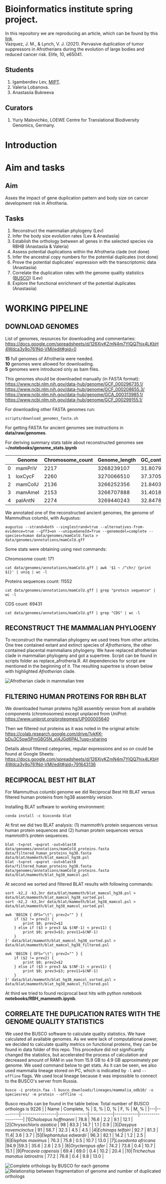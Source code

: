 # Bioinformatics institute spring project.

In this repository we are reproducing an article, which can be found by this [link](https://elifesciences.org/articles/65041 "The reproduced article").      
Vazquez, J. M., & Lynch, V. J. (2021). Pervasive duplication of tumor suppressors in Afrotherians during the evolution of large bodies and reduced cancer risk. Elife, 10, e65041.

## Students 

1. Igamberdiev Lev, [MIPT](https://mipt.ru/ "Moscow institute of physics and technologies").
2. Valeria Lobanova.
3. Anastasiia Bukreeva

## Curators

1. Yuriy Malovichko, LOEWE Centre for Translational Biodiversity Genomics, Germany.

# Introduction

# Aim and tasks
## Aim
Asses the impact of gene duplication pattern and body size on cancer development risk in Afrotheria.
## Tasks
1. Reconstruct the mammalian phylogeny (Lev)
2. Infer the body size evolution rates (Lev & Anastasiia)
3. Establish the orthology between all genes in the selected species via RBHB (Anastasiia & Valeria)
4. Assess potential duplications within the Afrotheria clade (not done)
5. Infer the ancestral copy numbers for the potential duplicates (not done)
6. Prove the potential duplicates' expression with the transcriptomic data (Anastasiia)
7. Correlate the duplication rates with the genome quality statistics ([BUSCO](https://busco.ezlab.org/)) (Lev)
8. Explore the functional enrichment of the potential duplicates (Anastasiia)

# WORKING PIPELINE

## DOWNLOAD GENOMES

List of genomes, resources for downloading and commentaries:    
https://docs.google.com/spreadsheets/d/126XjvKZmN4m7YIQQ7hjx4LKbH4Wdca3y9o761Nd-VMI/edit#gid=0  

**15** full genomes of Afrotheria were needed.    
**10** genomes were allowed for downloading.    
**5** genomes were introduced only as bam files.     

This genomes should be downloaded manually (in FASTA format):    
https://www.ncbi.nlm.nih.gov/data-hub/genome/GCF_000296735.1/     
https://www.ncbi.nlm.nih.gov/data-hub/genome/GCF_000208655.3/     
https://www.ncbi.nlm.nih.gov/data-hub/genome/GCA_000313985.1/     
https://www.ncbi.nlm.nih.gov/data-hub/genome/GCF_000299155.1/ 

For downloading other FASTA genomes run:

	scripts/download_genomes_fasta.sh

For getting FASTA for ancient genomes see instructions in **data/raw/genomes**.

For deriving summary stats table about reconstructed genomes see **~/notebooks/genome_stats.ipynb**


|   | Genome  | Chromosome_count | Genome_length | GC_content | N_content  | N_content_percent |
|---|---------|------------------|---------------|------------|------------|-------------------|
| 0 | mamPriV | 2217             | 3268239107    | 31.807922  | 710426181  | 21.737277         |
| 1 | loxCycF | 2260             | 3270066510    | 37.370529  | 260415930  | 7.963628          |
| 2 | mamColU | 2136             | 3266252356    | 21.840385  | 1584501481 | 48.511300         |
| 3 | mamAmeI | 2153             | 3266707888    | 31.401881  | 755946427  | 23.140925         |
| 4 | palAntN | 2274             | 3269440243    | 32.847895  | 596278337  | 18.237933         |

We annotated one of the reconstructed ancient genomes, the genome of Mammuthus columbi, with Augustus:

	augustus --strand=both --singlestrand=true --alternatives-from-evidence=true --gff3=on --uniqueGeneId=True --genemodel=complete --species=human data/genomes/mamColU.fasta > data/genomes/annotations/mamColU.gff

Some stats were obtaining using next commands:

Chromosome count: 171

	cat data/genomes/annotations/mamColU.gff | awk '$1 ~ /^chr/ {print $1}' | uniq | wc -l

Proteins sequences count: 11552

	cat data/genomes/annotations/mamColU.gff | grep "protein sequence" | wc -l

CDS count: 69431

	cat data/genomes/annotations/mamColU.gff | grep "CDS" | wc -l

## RECONSTRUCT THE MAMMALIAN PHYLOGENY
To reconstruct the mammalian phylogeny we used trees from other articles. One tree contained extant and extinct species of _Afrotherians_, the other contained placental mammalians phylogeny. We have replaced afrotherian clade in mammalian phylogeny and got a supertree. Scrpit can be found in scripts folder as replace_afrotheria.R. All dependencies for script are mentioned in the beginning of it. The resulting supertree is shown below with highlighted _Afrotherian_ clade.

![_Afrotherian_ clade in mammalian tree](https://github.com/bi-LVYproject-2023/vazquez_2021/blob/main/figures/mammaliantree.jpg)

## FILTERING HUMAN PROTEINS FOR RBH BLAT

We downloaded human proteins hg38 assembly version from all available components (chromosomes) except unplaced from UniProt:    
https://www.uniprot.org/proteomes/UP000005640

Then we filtered out proteins as it was noted in the original article:   
https://colab.research.google.com/drive/1vkKK-bDu3C5pw5PmG8G5N_xI4JGd6PAL?usp=sharing 

Details about filtered categories, regular expressions and so on could be found at Google Sheets:    
https://docs.google.com/spreadsheets/d/126XjvKZmN4m7YIQQ7hjx4LKbH4Wdca3y9o761Nd-VMI/edit#gid=791643136 

## RECIPROCAL BEST HIT BLAT

For Mammuthus columbi genome we did Reciprocal Best Hit BLAT versus filtered human proteins from hg38 assembly version.

Installing BLAT software to working environment:

	conda install -c bioconda blat

At first we did two BLAT analysis: (1) mammoth’s protein sequences versus human protein sequences and (2) human protein sequences versus mammoth’s protein sequences.

	blat -t=prot -q=prot -out=blast8 data/genomes/annotations/mamColU_proteins.fasta data/filtered_human_proteins_hg38.fasta data/blat/mammoth/blat_mamcol_hg38.psl
	blat -t=prot -q=prot -out=blast8 data/filtered_human_proteins_hg38.fasta data/genomes/annotations/mamColU_proteins.fasta data/blat/mammoth/blat_hg38_mamcol.psl

At second we sorted and filtered BLAT results with following commands:

	sort -k2,2 -k3,3nr data/blat/mammoth/blat_mamcol_hg38.psl > data/blat/mammoth/blat_mamcol_hg38_sorted.psl
	sort -k2,2 -k3,3nr data/blat/mammoth/blat_hg38_mamcol.psl > data/blat/mammoth/blat_hg38_mamcol_sorted.psl
	
	awk 'BEGIN { OFS="\t"; prev2="" } {         
	    if ($2 != prev2) {
	        print $0; prev2=$2
	    } else if ($3 > prev3 && $(NF-1) < prev11) {
	        print $0; prev3=$3; prev11=$(NF-1)
	    }
	}' data/blat/mammoth/blat_mamcol_hg38_sorted.psl > data/blat/mammoth/blat_mamcol_hg38_filtered.psl
	
	awk 'BEGIN { OFS="\t"; prev2="" } {         
	    if ($2 != prev2) {
	        print $0; prev2=$2
	    } else if ($3 > prev3 && $(NF-1) < prev11) {
	        print $0; prev3=$3; prev11=$(NF-1)
	    }
	}' data/blat/mammoth/blat_hg38_mamcol_sorted.psl > data/blat/mammoth/blat_hg38_mamcol_filtered.psl

At third we tried to found reciprocal best hits with python notebook **notebooks/RBH_mammoth.ipynb**.


## CORRELATE THE DUPLICATION RATES WITH THE GENOME QUALITY STATISTICS
We used the BUSCO software to calculate quality statistics. We have calculated all available genomes. As we were lack of computational power, we decided to calculate quality metrics on functional proteins, they can be found in data folder of this repo. This procedure did not significantly changed the statistics, but accelerated the process of calculation and decreased amount of RAM in use from 15.9 GB to 4.9 GB approximately per genome. We used command below to get stats. As it can be seen, we also used mammalia lineage stored on PC, which is indicated by `-l` and `--offline` flags. We used local lineage because it was impossible to connect to the BUSCO's server from Russia.
```
busco -i protein.faa -l busco_downloads/lineages/mammalia_odb10/ -o speciesres/ -m protein --offline -c
```
Busco results can be found in the table below. Total number of BUSCO orthologs is 9226
| | Name | Complete, % | S, % | D, % | F, % | M, % |
|---|---------|------------------|---------------|------------|------------|-------------------|
|1|_Choloepus hoffmanni_ | 78.8 | 76.6 | 2.2 | 9.1 | 12.1 |
|2|_Chrysochloris asiatica_ | 98 | 83.3 | 14.7 | 1.1 | 0.9 |
|3|_Dasypus novemcinctus_ | 91 | 58.7 | 32.3 | 4.5 | 4.5 |
|4|_Echinops telfairi_ | 92.7 | 81.3 | 11.4| 3.6 | 3.7 |
|5|_Elephantulus edwardii_ | 96.3 | 82.1 | 14.2 | 1.2 | 2.5 |
|6|_Elephas maximus_ | 76.3 | 75.8 | 0.5 | 10.7 | 13.0 |
|7|_Loxodonta africana_ |94.9 |59.3 | 35.6 | 2.6 | 2.5 |
|8|_Orycteropus afer_ | 74.2 | 73.8 | 0.4 | 10.7 | 15.1 |
|9|_Procavia capensis_ | 69.4 | 69.0 | 0.4 | 10.2 | 20.4 |
|10|_Trichechus manatus latirostris_ | 77.2 | 76.8 | 0.4 | 9.8 | 13.0 |





![Complete orthologs by BUSCO for each genome](https://github.com/bi-LVYproject-2023/vazquez_2021/blob/main/figures/busco.jpg)
![Relationship between fragmentation of genome and number of duplicated orthologs](https://github.com/bi-LVYproject-2023/vazquez_2021/blob/main/figures/scatter_plot.jpg)
